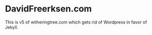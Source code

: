 # DavidFreerksen.com

This is v5 of witheringtree.com which gets rid of Wordpress in favor of Jekyll.
